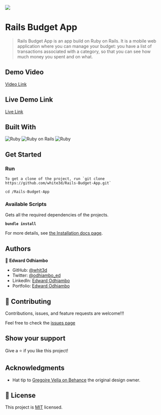 ![](https://img.shields.io/badge/Microverse-blueviolet)

# Rails Budget App

> Rails Budget App is an app build on Ruby on Rails. It is a mobile web application where you can manage your budget: you have a list of transactions associated with a category, so that you can see how much money you spent and on what.

## Demo Video

[Video Link](https://www.loom.com/share/ade2cd157e2946918b7f409d9047d5fa)

## Live Demo Link

[Live Link]()

## Built With

![Ruby](https://icongr.am/devicon/ruby-original.svg?size=50&color=currentColor)
![Ruby on Rails](https://icongr.am/devicon/rails-original-wordmark.svg?size=50&color=currentColor)
![Ruby](https://icongr.am/devicon/postgresql-original.svg?size=50&color=currentColor)

## Get Started

### Run

```
To get a clone of the project, run `git clone https://github.com/white3d/Rails-Budget-App.git`
```

```
cd /Rails-Budget-App
```


### Available Scripts

Gets all the required dependencies of the projects.

**`bundle install`**

For more details, see [the Installation docs page](https://www.ruby-lang.org/en/).

## Authors

👤 **Edward Odhiambo**

- GitHub: [@whit3d](https://github.com/white3d)
- Twitter: [@odhiambo_ed](https://twitter.com/odhiambo_ed)
- LinkedIn: [Edward Odhiambo](https://www.linkedin.com/in/edward-odhiambo-6a462a21b/)
- Portfolio: [Edward Odhiambo](https://edwardodhiambo.com/)

## 🤝 Contributing

Contributions, issues, and feature requests are welcome!!!

Feel free to check the [issues page](https://github.com/white3d/Rails-Budget-App/issues)

## Show your support

Give a ⭐️ if you like this project!

## Acknowledgments

- Hat tip to [Gregoire Vella on Behance](https://www.behance.net/gregoirevella) the original design owner.

## 📝 License

This project is [MIT](./MIT.md) licensed.
